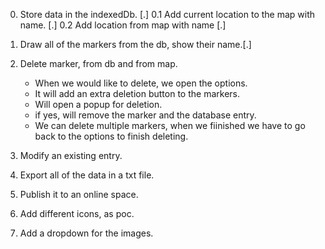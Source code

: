 0. Store data in the indexedDb. [.]
0.1 Add current location to the map with name. [.]
0.2 Add location from map with name [.]
1. Draw all of the markers from the db, show their name.[.]
2. Delete marker, from db and from map.
    - When we would like to delete, we open the options.
    - It will add an extra deletion button to the markers.
    - Will open a popup for deletion.
    - if yes, will remove the marker and the database entry.
    - We can delete multiple markers, when we fiinished we have to go back to the options to finish deleting.
3. Modify an existing entry.
4. Export all of the data in a txt file.
5. Publish it to an online space.

7. Add different icons, as poc.
8. Add a dropdown for the images.